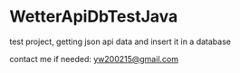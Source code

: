 # WetterApiDbTestJava
test project, getting json api data and insert it in a database


contact me if needed:
yw200215@gmail.com
